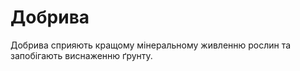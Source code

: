 
# Добрива

Добрива сприяють кращому мiнеральному живленню рослин та запобiгають виснаженню ґрунту.


